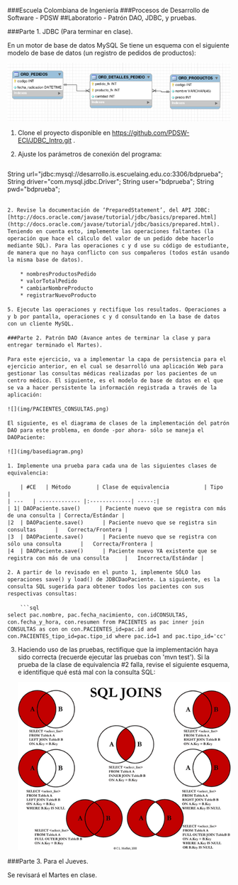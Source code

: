 ###Escuela Colombiana de Ingeniería
###Procesos de Desarrollo de Software - PDSW
##Laboratorio - Patrón DAO, JDBC, y pruebas.

###Parte 1. JDBC (Para terminar en clase).

En un motor de base de datos MySQL Se tiene un esquema con el siguiente modelo de base de datos (un registro de pedidos de productos):

![](img/ex1model.png)


1. Clone el proyecto disponible en https://github.com/PDSW-ECI/JDBC_Intro.git .
3. Ajuste los parámetros de conexión del programa:

	```java
String url="jdbc:mysql://desarrollo.is.escuelaing.edu.co:3306/bdprueba";
String driver="com.mysql.jdbc.Driver";
String user="bdprueba";
String pwd="bdprueba";
```

2. Revise la documentación de ‘PreparedStatement’, del API JDBC:
[http://docs.oracle.com/javase/tutorial/jdbc/basics/prepared.html](http://docs.oracle.com/javase/tutorial/jdbc/basics/prepared.html). Teniendo en cuenta esto, implemente las operaciones faltantes (la operación que hace el cálculo del valor de un pedido debe hacerlo mediante SQL). Para las operaciones c y d use su código de estudiante, de manera que no haya conflicto con sus compañeros (todos están usando la misma base de datos).

	* nombresProductosPedido
	* valorTotalPedido
	* cambiarNombreProducto
	* registrarNuevoProducto

5. Ejecute las operaciones y rectifique los resultados. Operaciones a y b por pantalla, operaciones c y d consultando en la base de datos con un cliente MySQL.

###Parte 2. Patrón DAO (Avance antes de terminar la clase y para entregar terminado el Martes).

Para este ejercicio, va a implementar la capa de persistencia para el ejercicio anterior, en el cual se desarrolló una aplicación Web para gestionar las consultas médicas realizadas por los pacientes de un centro médico. El siguiente, es el modelo de base de datos en el que se va a hacer persistente la información registrada a través de la aplicación:

![](img/PACIENTES_CONSULTAS.png)

El siguiente, es el diagrama de clases de la implementación del patrón DAO para este problema, en donde -por ahora- sólo se maneja el DAOPaciente:

![](img/basediagram.png)

1. Implemente una prueba para cada una de las siguientes clases de equivalencia:

	| #CE	| Método        | Clase de equivalencia           | Tipo  |
| ---	| ------------- |:-------------| -----:|
| 1| DAOPaciente.save()      | Paciente nuevo que se registra con más de una consulta | Correcta/Estándar |
|2	| DAOPaciente.save()      | Paciente nuevo que se registra sin consultas      |   Correcta/Frontera |
|3	| DAOPaciente.save()      | Paciente nuevo que se registra con sólo una consulta      |   Correcta/Frontera |
|4	| DAOPaciente.save()      | Paciente nuevo YA existente que se registra con más de una consulta     |   Incorrecta/Estándar |

2. A partir de lo revisado en el punto 1, implemente SÓLO las operaciones save() y load() de JDBCDaoPaciente. La siguiente, es la consulta SQL sugerida para obtener todos los pacientes con sus respectivas consultas:

	```sql
select pac.nombre, pac.fecha_nacimiento, con.idCONSULTAS, con.fecha_y_hora, con.resumen from PACIENTES as pac inner join CONSULTAS as con on con.PACIENTES_id=pac.id and con.PACIENTES_tipo_id=pac.tipo_id where pac.id=1 and pac.tipo_id='cc'
```

3. Haciendo uso de las pruebas, rectifique que la implementación haya sido correcta (recuerde ejecutar las pruebas con 'mvn test'). Si la prueba de la clase de equivalencia #2 falla, revise el siguiente esquema, e identifique qué está mal con la consulta SQL:

	![](img/joins.png)


###Parte 3. Para el Jueves.

Se revisará el Martes en clase.